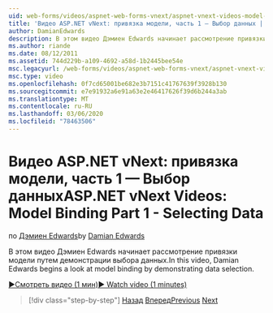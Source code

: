 ```yaml
---
uid: web-forms/videos/aspnet-web-forms-vnext/aspnet-vnext-videos-model-binding-part-1-selecting-data
title: 'Видео ASP.NET vNext: привязка модели, часть 1 — Выбор данных | Документация Майкрософт'
author: DamianEdwards
description: В этом видео Дэмиен Edwards начинает рассмотрение привязки модели путем демонстрации выбора данных.
ms.author: riande
ms.date: 08/12/2011
ms.assetid: 744d229b-a109-4692-a58d-1b2445bee54e
msc.legacyurl: /web-forms/videos/aspnet-web-forms-vnext/aspnet-vnext-videos-model-binding-part-1-selecting-data
msc.type: video
ms.openlocfilehash: 0f7cd65001be682e3b7151c41767639f3928b130
ms.sourcegitcommit: e7e91932a6e91a63e2e46417626f39d6b244a3ab
ms.translationtype: MT
ms.contentlocale: ru-RU
ms.lasthandoff: 03/06/2020
ms.locfileid: "78463506"
---
```

# <a name="aspnet-vnext-videos-model-binding-part-1---selecting-data"></a><span data-ttu-id="2a11d-103">Видео ASP.NET vNext: привязка модели, часть 1 — Выбор данных</span><span class="sxs-lookup"><span data-stu-id="2a11d-103">ASP.NET vNext Videos: Model Binding Part 1 - Selecting Data</span></span>

<span data-ttu-id="2a11d-104">по [Дэмиен Edwards](https://github.com/DamianEdwards)</span><span class="sxs-lookup"><span data-stu-id="2a11d-104">by [Damian Edwards](https://github.com/DamianEdwards)</span></span>

<span data-ttu-id="2a11d-105">В этом видео Дэмиен Edwards начинает рассмотрение привязки модели путем демонстрации выбора данных.</span><span class="sxs-lookup"><span data-stu-id="2a11d-105">In this video, Damian Edwards begins a look at model binding by demonstrating data selection.</span></span>

[<span data-ttu-id="2a11d-106">&#9654;Смотреть видео (1 мин)</span><span class="sxs-lookup"><span data-stu-id="2a11d-106">&#9654; Watch video (1 minutes)</span></span>](https://channel9.msdn.com/Blogs/ASP-NET-Site-Videos/aspnet-vnext-videos-model-binding-part-1-selecting-data)

> [!div class="step-by-step"]
> <span data-ttu-id="2a11d-107">[Назад](aspnet-vnext-videos-strongly-typed-data-controls.md)
> [Вперед](aspnet-vnext-videos-model-binding-part-2-filtering.md)</span><span class="sxs-lookup"><span data-stu-id="2a11d-107">[Previous](aspnet-vnext-videos-strongly-typed-data-controls.md)
[Next](aspnet-vnext-videos-model-binding-part-2-filtering.md)</span></span>
